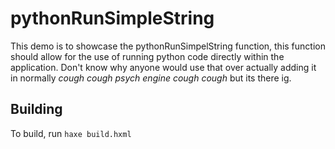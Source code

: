 # pythonRunSimpleString

This demo is to showcase the pythonRunSimpelString function, this function should allow for the use of running python code directly within the application. Don't know why anyone would use that over actually adding it in normally *cough cough psych engine cough cough* but its there ig.

## Building

To build, run `haxe build.hxml` 
